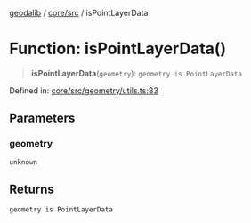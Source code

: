 [geodalib](../../../modules.md) / [core/src](../index.md) / isPointLayerData

# Function: isPointLayerData()

> **isPointLayerData**(`geometry`): `geometry is PointLayerData`

Defined in: [core/src/geometry/utils.ts:83](https://github.com/GeoDaCenter/geoda-lib/blob/04471ecd75dbfe13a0a0fbff4b6e7d785ad0f8e7/js/packages/core/src/geometry/utils.ts#L83)

## Parameters

### geometry

`unknown`

## Returns

`geometry is PointLayerData`
